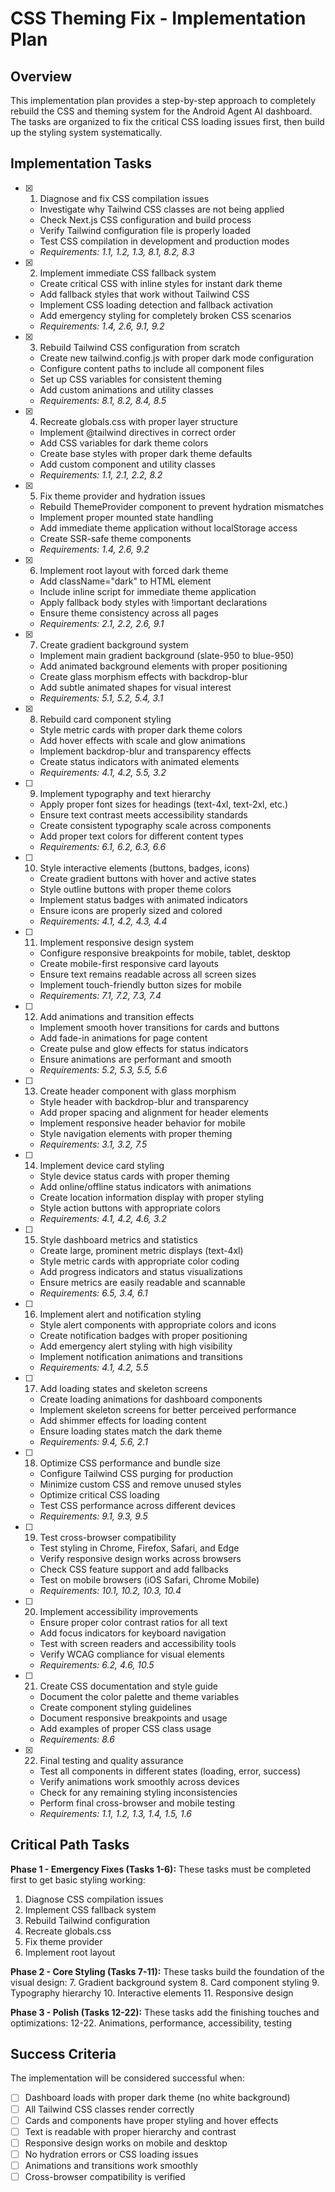 # CSS Theming Fix - Implementation Plan

## Overview

This implementation plan provides a step-by-step approach to completely rebuild the CSS and theming system for the Android Agent AI dashboard. The tasks are organized to fix the critical CSS loading issues first, then build up the styling system systematically.

## Implementation Tasks

- [x] 1. Diagnose and fix CSS compilation issues
  - Investigate why Tailwind CSS classes are not being applied
  - Check Next.js CSS configuration and build process
  - Verify Tailwind configuration file is properly loaded
  - Test CSS compilation in development and production modes
  - _Requirements: 1.1, 1.2, 1.3, 8.1, 8.2, 8.3_

- [x] 2. Implement immediate CSS fallback system
  - Create critical CSS with inline styles for instant dark theme
  - Add fallback styles that work without Tailwind CSS
  - Implement CSS loading detection and fallback activation
  - Add emergency styling for completely broken CSS scenarios
  - _Requirements: 1.4, 2.6, 9.1, 9.2_

- [x] 3. Rebuild Tailwind CSS configuration from scratch
  - Create new tailwind.config.js with proper dark mode configuration
  - Configure content paths to include all component files
  - Set up CSS variables for consistent theming
  - Add custom animations and utility classes
  - _Requirements: 8.1, 8.2, 8.4, 8.5_

- [x] 4. Recreate globals.css with proper layer structure
  - Implement @tailwind directives in correct order
  - Add CSS variables for dark theme colors
  - Create base styles with proper dark theme defaults
  - Add custom component and utility classes
  - _Requirements: 1.1, 2.1, 2.2, 8.2_

- [x] 5. Fix theme provider and hydration issues
  - Rebuild ThemeProvider component to prevent hydration mismatches
  - Implement proper mounted state handling
  - Add immediate theme application without localStorage access
  - Create SSR-safe theme components
  - _Requirements: 1.4, 2.6, 9.2_

- [x] 6. Implement root layout with forced dark theme
  - Add className="dark" to HTML element
  - Include inline script for immediate theme application
  - Apply fallback body styles with !important declarations
  - Ensure theme consistency across all pages
  - _Requirements: 2.1, 2.2, 2.6, 9.1_

- [x] 7. Create gradient background system
  - Implement main gradient background (slate-950 to blue-950)
  - Add animated background elements with proper positioning
  - Create glass morphism effects with backdrop-blur
  - Add subtle animated shapes for visual interest
  - _Requirements: 5.1, 5.2, 5.4, 3.1_

- [x] 8. Rebuild card component styling
  - Style metric cards with proper dark theme colors
  - Add hover effects with scale and glow animations
  - Implement backdrop-blur and transparency effects
  - Create status indicators with animated elements
  - _Requirements: 4.1, 4.2, 5.5, 3.2_

- [ ] 9. Implement typography and text hierarchy
  - Apply proper font sizes for headings (text-4xl, text-2xl, etc.)
  - Ensure text contrast meets accessibility standards
  - Create consistent typography scale across components
  - Add proper text colors for different content types
  - _Requirements: 6.1, 6.2, 6.3, 6.6_

- [ ] 10. Style interactive elements (buttons, badges, icons)
  - Create gradient buttons with hover and active states
  - Style outline buttons with proper theme colors
  - Implement status badges with animated indicators
  - Ensure icons are properly sized and colored
  - _Requirements: 4.1, 4.2, 4.3, 4.4_

- [ ] 11. Implement responsive design system
  - Configure responsive breakpoints for mobile, tablet, desktop
  - Create mobile-first responsive card layouts
  - Ensure text remains readable across all screen sizes
  - Implement touch-friendly button sizes for mobile
  - _Requirements: 7.1, 7.2, 7.3, 7.4_

- [ ] 12. Add animations and transition effects
  - Implement smooth hover transitions for cards and buttons
  - Add fade-in animations for page content
  - Create pulse and glow effects for status indicators
  - Ensure animations are performant and smooth
  - _Requirements: 5.2, 5.3, 5.5, 5.6_

- [ ] 13. Create header component with glass morphism
  - Style header with backdrop-blur and transparency
  - Add proper spacing and alignment for header elements
  - Implement responsive header behavior for mobile
  - Style navigation elements with proper theming
  - _Requirements: 3.1, 3.2, 7.5_

- [ ] 14. Implement device card styling
  - Style device status cards with proper theming
  - Add online/offline status indicators with animations
  - Create location information display with proper styling
  - Style action buttons with appropriate colors
  - _Requirements: 4.1, 4.2, 4.6, 3.2_

- [ ] 15. Style dashboard metrics and statistics
  - Create large, prominent metric displays (text-4xl)
  - Style metric cards with appropriate color coding
  - Add progress indicators and status visualizations
  - Ensure metrics are easily readable and scannable
  - _Requirements: 6.5, 3.4, 6.1_

- [ ] 16. Implement alert and notification styling
  - Style alert components with appropriate colors and icons
  - Create notification badges with proper positioning
  - Add emergency alert styling with high visibility
  - Implement notification animations and transitions
  - _Requirements: 4.1, 4.2, 5.5_

- [ ] 17. Add loading states and skeleton screens
  - Create loading animations for dashboard components
  - Implement skeleton screens for better perceived performance
  - Add shimmer effects for loading content
  - Ensure loading states match the dark theme
  - _Requirements: 9.4, 5.6, 2.1_

- [ ] 18. Optimize CSS performance and bundle size
  - Configure Tailwind CSS purging for production
  - Minimize custom CSS and remove unused styles
  - Optimize critical CSS loading
  - Test CSS performance across different devices
  - _Requirements: 9.1, 9.3, 9.5_

- [ ] 19. Test cross-browser compatibility
  - Test styling in Chrome, Firefox, Safari, and Edge
  - Verify responsive design works across browsers
  - Check CSS feature support and add fallbacks
  - Test on mobile browsers (iOS Safari, Chrome Mobile)
  - _Requirements: 10.1, 10.2, 10.3, 10.4_

- [ ] 20. Implement accessibility improvements
  - Ensure proper color contrast ratios for all text
  - Add focus indicators for keyboard navigation
  - Test with screen readers and accessibility tools
  - Verify WCAG compliance for visual elements
  - _Requirements: 6.2, 4.6, 10.5_

- [ ] 21. Create CSS documentation and style guide
  - Document the color palette and theme variables
  - Create component styling guidelines
  - Document responsive breakpoints and usage
  - Add examples of proper CSS class usage
  - _Requirements: 8.6_

- [x] 22. Final testing and quality assurance
  - Test all components in different states (loading, error, success)
  - Verify animations work smoothly across devices
  - Check for any remaining styling inconsistencies
  - Perform final cross-browser and mobile testing
  - _Requirements: 1.1, 1.2, 1.3, 1.4, 1.5, 1.6_

## Critical Path Tasks

**Phase 1 - Emergency Fixes (Tasks 1-6):**
These tasks must be completed first to get basic styling working:
1. Diagnose CSS compilation issues
2. Implement CSS fallback system
3. Rebuild Tailwind configuration
4. Recreate globals.css
5. Fix theme provider
6. Implement root layout

**Phase 2 - Core Styling (Tasks 7-11):**
These tasks build the foundation of the visual design:
7. Gradient background system
8. Card component styling
9. Typography hierarchy
10. Interactive elements
11. Responsive design

**Phase 3 - Polish (Tasks 12-22):**
These tasks add the finishing touches and optimizations:
12-22. Animations, performance, accessibility, testing

## Success Criteria

The implementation will be considered successful when:
- [ ] Dashboard loads with proper dark theme (no white background)
- [ ] All Tailwind CSS classes render correctly
- [ ] Cards and components have proper styling and hover effects
- [ ] Text is readable with proper hierarchy and contrast
- [ ] Responsive design works on mobile and desktop
- [ ] No hydration errors or CSS loading issues
- [ ] Animations and transitions work smoothly
- [ ] Cross-browser compatibility is verified